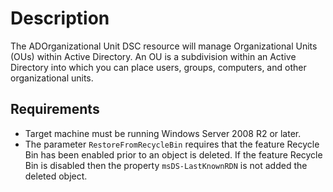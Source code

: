 # Description

The ADOrganizational Unit DSC resource will manage Organizational Units (OUs) within Active Directory. An OU is a subdivision within an Active Directory into which you can place users, groups, computers, and other organizational units.

## Requirements

* Target machine must be running Windows Server 2008 R2 or later.
* The parameter `RestoreFromRecycleBin` requires that the feature Recycle
  Bin has been enabled prior to an object is deleted. If the feature
  Recycle Bin is disabled then the property `msDS-LastKnownRDN` is not
  added the deleted object.
